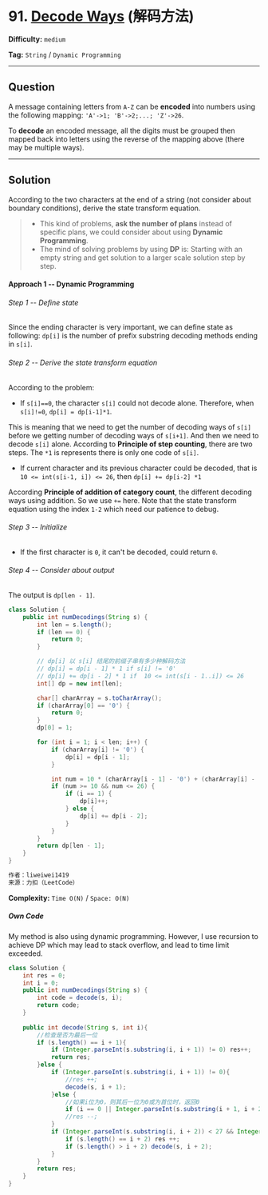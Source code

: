 # 91. [Decode Ways][DW] (解码方法)

[DW]: https://leetcode-cn.com/problems/decode-ways/

**Difficulty:** `medium`

**Tag:** `String` / `Dynamic Programming`

------

## Question

A message containing letters from `A-Z` can be **encoded** into numbers using the following mapping: `'A'->1; 'B'->2;...; 'Z'->26`.

To **decode** an encoded message, all the digits must be grouped then mapped back into letters using the reverse of the mapping above (there may be multiple ways).

------

## Solution

According to the two characters at the end of a string (not consider about boundary conditions), derive the state transform equation.

> - This kind of problems, **ask the number of plans** instead of specific plans, we could consider about using **Dynamic Programming**.
> - The mind of solving problems by using **DP** is: Starting with an empty string and get solution to a larger scale solution step by step.

#### Approach 1 -- Dynamic Programming

###### Step 1 -- Define state

Since the ending character is very important, we can define state as following: `dp[i]`  is the number of prefix substring decoding methods ending in `s[i]`.

###### Step 2 -- Derive the state transform equation

According to the problem:

- If `s[i]==0`, the character `s[i]` could not decode alone. Therefore, when `s[i]!=0`, `dp[i] = dp[i-1]*1`.

This is meaning that we need to get the number of decoding ways of `s[i]` before we getting number of decoding ways of `s[i+1]`. And then we need to decode `s[i]` alone. According to **Principle of step counting**, there are two steps. The `*1` is represents there is only one code of `s[i]`.

- If current character and its previous character could be decoded, that is `10 <= int(s[i-1, i]) <= 26`, then `dp[i] += dp[i-2] *1`

According **Principle of addition of category count**, the different decoding ways using addition. So we use `+=` here. Note that the state transform equation using the index `1-2` which need our patience to debug.

###### Step 3 -- Initialize

- If the first character is `0`, it can't be decoded, could return `0`.

###### Step 4 -- Consider about output

The output is `dp[len - 1]`.

```java
class Solution {
    public int numDecodings(String s) {
        int len = s.length();
        if (len == 0) {
            return 0;
        }

        // dp[i] 以 s[i] 结尾的前缀子串有多少种解码方法
        // dp[i] = dp[i - 1] * 1 if s[i] != '0'
        // dp[i] += dp[i - 2] * 1 if  10 <= int(s[i - 1..i]) <= 26
        int[] dp = new int[len];

        char[] charArray = s.toCharArray();
        if (charArray[0] == '0') {
            return 0;
        }
        dp[0] = 1;

        for (int i = 1; i < len; i++) {
            if (charArray[i] != '0') {
                dp[i] = dp[i - 1];
            }

            int num = 10 * (charArray[i - 1] - '0') + (charArray[i] - '0');
            if (num >= 10 && num <= 26) {
                if (i == 1) {
                    dp[i]++;
                } else {
                    dp[i] += dp[i - 2];
                }
            }
        }
        return dp[len - 1];
    }
}

作者：liweiwei1419
来源：力扣（LeetCode）
```

**Complexity:** `Time O(N)` / `Space: O(N)`

##### Own Code

My method is also using dynamic programming. However, I use recursion to achieve DP which may lead to stack overflow, and lead to time limit exceeded.

```java
class Solution {
    int res = 0;
    int i = 0;
    public int numDecodings(String s) {
        int code = decode(s, i);
        return code;
    }
    
    public int decode(String s, int i){
        //检查是否为最后一位
        if (s.length() == i + 1){
            if (Integer.parseInt(s.substring(i, i + 1)) != 0) res++;
            return res;
        }else {
            if (Integer.parseInt(s.substring(i, i + 1)) != 0){
                //res ++;
                decode(s, i + 1);
            }else {
                //如果i位为0，则其后一位为0或为首位时，返回0
                if (i == 0 || Integer.parseInt(s.substring(i + 1, i + 2)) == 0) return 0;
                //res --;
            }
            if (Integer.parseInt(s.substring(i, i + 2)) < 27 && Integer.parseInt(s.substring(i, i + 1)) != 0) {
                if (s.length() == i + 2) res ++;
                if (s.length() > i + 2) decode(s, i + 2);
            }
        }
        return res;
    }
}
```

